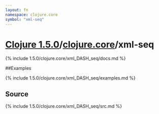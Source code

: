 ```yaml
---
layout: fn
namespace: clojure.core
symbol: "xml-seq"
---
```


# [Clojure 1.5.0](../../)/[clojure.core](../)/xml-seq

{% include 1.5.0/clojure.core/xml_DASH_seq/docs.md %}

##Examples

{% include 1.5.0/clojure.core/xml_DASH_seq/examples.md %}
## Source
{% include 1.5.0/clojure.core/xml_DASH_seq/src.md %}

